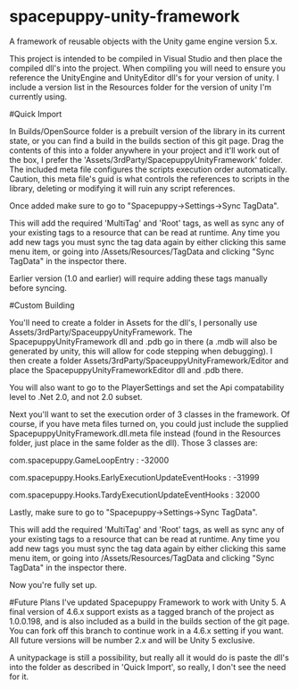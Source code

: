 # spacepuppy-unity-framework
A framework of reusable objects with the Unity game engine version 5.x.

This project is intended to be compiled in Visual Studio and then place the compiled dll's into the project. When compiling you will need to ensure you reference the UnityEngine and UnityEditor dll's for your version of unity. I include a version list in the Resources folder for the version of unity I'm currently using.

#Quick Import

In Builds/OpenSource folder is a prebuilt version of the library in its current state, or you can find a build in the builds section of this git page. Drag the contents of this into a folder anywhere in your project and it'll work out of the box, I prefer the 'Assets/3rdParty/SpacepuppyUnityFramework' folder. The included meta file configures the scripts execution order automatically. Caution, this meta file's guid is what controls the references to scripts in the library, deleting or modifying it will ruin any script references.

Once added make sure to go to "Spacepuppy->Settings->Sync TagData".

This will add the required 'MultiTag' and 'Root' tags, as well as sync any of your existing tags to a resource that can be read at runtime. Any time you add new tags you must sync the tag data again by either clicking this same menu item, or going into /Assets/Resources/TagData and clicking "Sync TagData" in the inspector there.

Earlier version (1.0 and earlier) will require adding these tags manually before syncing.

#Custom Building

You'll need to create a folder in Assets for the dll's, I personally use Assets/3rdParty/SpaceuppyUnityFramework. The SpacepuppyUnityFramework dll and .pdb go in there (a .mdb will also be generated by unity, this will allow for code stepping when debugging). I then create a folder Assets/3rdParty/SpaceuppyUnityFramework/Editor and place the SpacepuppyUnityFrameworkEditor dll and .pdb there.

You will also want to go to the PlayerSettings and set the Api compatability level to .Net 2.0, and not 2.0 subset.

Next you'll want to set the execution order of 3 classes in the framework. Of course, if you have meta files turned on, you could just include the supplied SpacepuppyUnityFramework.dll.meta file instead (found in the Resources folder, just place in the same folder as the dll). Those 3 classes are:

com.spacepuppy.GameLoopEntry : -32000

com.spacepuppy.Hooks.EarlyExecutionUpdateEventHooks : -31999

com.spacepuppy.Hooks.TardyExecutionUpdateEventHooks : 32000

Lastly, make sure to go to "Spacepuppy->Settings->Sync TagData".

This will add the required 'MultiTag' and 'Root' tags, as well as sync any of your existing tags to a resource that can be read at runtime. Any time you add new tags you must sync the tag data again by either clicking this same menu item, or going into /Assets/Resources/TagData and clicking "Sync TagData" in the inspector there.

Now you're fully set up.

#Future Plans
I've updated Spacepuppy Framework to work with Unity 5. A final version of 4.6.x support exists as a tagged branch of the project as 1.0.0.198, and is also included as a build in the builds section of the git page. You can fork off this branch to continue work in a 4.6.x setting if you want. All future versions will be number 2.x and will be Unity 5 exclusive.

A unitypackage is still a possibility, but really all it would do is paste the dll's into the folder as described in 'Quick Import', so really, I don't see the need for it.
